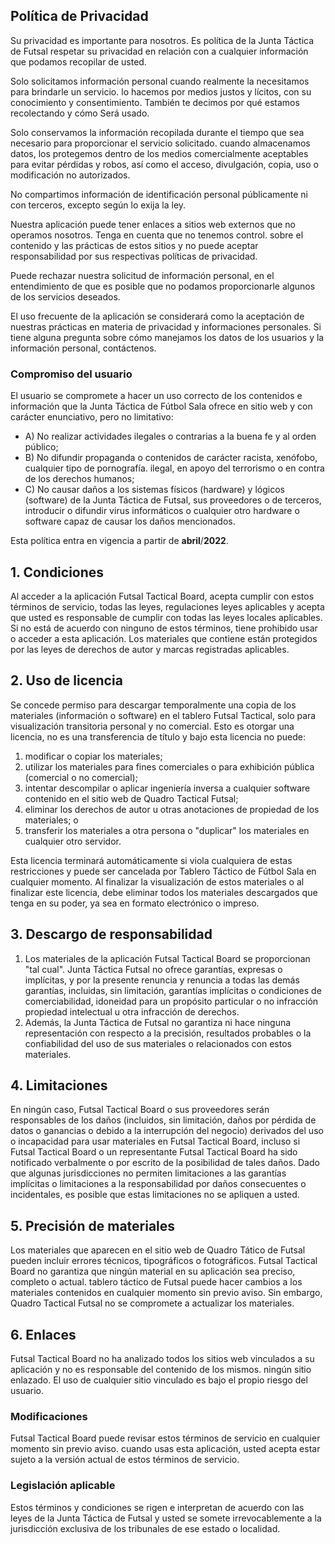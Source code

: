 <h2>Política de Privacidad</h2>
<p>Su privacidad es importante para nosotros. Es política de la Junta Táctica de Futsal respetar su privacidad en relación con
  a cualquier información que podamos recopilar de usted.</p>
<p>Solo solicitamos información personal cuando realmente la necesitamos para brindarle un servicio. lo hacemos por
    medios justos y lícitos, con su conocimiento y consentimiento. También te decimos por qué estamos recolectando y cómo
    Será usado. </p>
<p>Solo conservamos la información recopilada durante el tiempo que sea necesario para proporcionar el servicio solicitado. cuando almacenamos
    datos, los protegemos dentro de los medios comercialmente aceptables para evitar pérdidas y robos, así como el acceso,
    divulgación, copia, uso o modificación no autorizados.</p>
<p>No compartimos información de identificación personal públicamente ni con terceros, excepto según lo exija la ley.
</p>
<p>Nuestra aplicación puede tener enlaces a sitios web externos que no operamos nosotros. Tenga en cuenta que no tenemos control.
    sobre el contenido y las prácticas de estos sitios y no puede aceptar responsabilidad por sus respectivas políticas de privacidad</a>. </p>
<p>Puede rechazar nuestra solicitud de información personal, en el entendimiento de que es posible que no podamos proporcionarle
    algunos de los servicios deseados.</p>
<p>El uso frecuente de la aplicación se considerará como la aceptación de nuestras prácticas en materia de privacidad y
    informaciones personales. Si tiene alguna pregunta sobre cómo manejamos los datos de los usuarios y la información personal,
    contáctenos.</p>
<h3>Compromiso del usuario</h3>
<p>El usuario se compromete a hacer un uso correcto de los contenidos e información que la Junta Táctica de Fútbol Sala ofrece en
    sitio web y con carácter enunciativo, pero no limitativo:</p>
<ul>
    <li>A) No realizar actividades ilegales o contrarias a la buena fe y al orden público;</li>
    <li>B) No difundir propaganda o contenidos de carácter racista, xenófobo, cualquier tipo de pornografía.
        ilegal, en apoyo del terrorismo o en contra de los derechos humanos;</li>
    <li>C) No causar daños a los sistemas físicos (hardware) y lógicos (software) de la Junta Táctica de Futsal, sus
        proveedores o de terceros, introducir o difundir virus informáticos o cualquier otro
        hardware o software capaz de causar los daños mencionados.</li>
</ul>
<p>Esta política entra en vigencia a partir de <strong>abril</strong>/<strong>2022</strong>.</p>

<h2>1. Condiciones</h2>
<p>Al acceder a la aplicación Futsal Tactical Board, acepta cumplir con estos términos de servicio, todas las leyes, regulaciones
  leyes aplicables y acepta que usted es responsable de cumplir con todas las leyes locales aplicables. Si
    no está de acuerdo con ninguno de estos términos, tiene prohibido usar o acceder a esta aplicación. Los materiales que contiene
  están protegidos por las leyes de derechos de autor y marcas registradas aplicables.</p>
<h2>2. Uso de licencia</h2>
<p>Se concede permiso para descargar temporalmente una copia de los materiales (información o software) en el tablero
    Futsal Tactical, solo para visualización transitoria personal y no comercial. Esto es otorgar una licencia,
    no es una transferencia de título y bajo esta licencia no puede: </p>
<ol>
    <li>modificar o copiar los materiales; </li>
    <li>utilizar los materiales para fines comerciales o para exhibición pública (comercial o no comercial);
    </li>
    <li>intentar descompilar o aplicar ingeniería inversa a cualquier software contenido en el sitio web de Quadro Tactical Futsal;
    </li>
    <li>eliminar los derechos de autor u otras anotaciones de propiedad de los materiales; o </li>
    <li>transferir los materiales a otra persona o "duplicar" los materiales en cualquier otro servidor.</li>
</ol>
<p>Esta licencia terminará automáticamente si viola cualquiera de estas restricciones y puede ser cancelada por
    Tablero Táctico de Fútbol Sala en cualquier momento. Al finalizar la visualización de estos materiales o al finalizar este
    licencia, debe eliminar todos los materiales descargados que tenga en su poder, ya sea en formato electrónico o impreso.</p>
<h2>3. Descargo de responsabilidad</h2>
<ol>
    <li>Los materiales de la aplicación Futsal Tactical Board se proporcionan "tal cual". Junta Táctica Futsal no ofrece
        garantías, expresas o implícitas, y por la presente renuncia y renuncia a todas las demás garantías, incluidas, sin
        limitación, garantías implícitas o condiciones de comerciabilidad, idoneidad para un propósito particular o no infracción
        propiedad intelectual u otra infracción de derechos. </li>
    <li>Además, la Junta Táctica de Futsal no garantiza ni hace ninguna representación con respecto a la precisión,
        resultados probables o la confiabilidad del uso de sus materiales o relacionados con
        estos materiales.</li>
</ol>
<h2>4. Limitaciones</h2>
<p>En ningún caso, Futsal Tactical Board o sus proveedores serán responsables de los daños (incluidos,
    sin limitación, daños por pérdida de datos o ganancias o debido a la interrupción del negocio) derivados del uso o
    incapacidad para usar materiales en Futsal Tactical Board, incluso si Futsal Tactical Board o un representante
    Futsal Tactical Board ha sido notificado verbalmente o por escrito de la posibilidad de tales daños.
    Dado que algunas jurisdicciones no permiten limitaciones a las garantías implícitas o limitaciones a la responsabilidad por
    daños consecuentes o incidentales, es posible que estas limitaciones no se apliquen a usted.</p>
<h2>5. Precisión de materiales</h2>
<p>Los materiales que aparecen en el sitio web de Quadro Tático de Futsal pueden incluir errores técnicos, tipográficos o fotográficos.
    Futsal Tactical Board no garantiza que ningún material en su aplicación sea preciso, completo o actual. tablero táctico
    de Futsal puede hacer cambios a los materiales contenidos en cualquier momento sin previo aviso. Sin embargo,
    Quadro Tactical Futsal no se compromete a actualizar los materiales.</p>
<h2>6. Enlaces</h2>
<p>Futsal Tactical Board no ha analizado todos los sitios web vinculados a su aplicación y no es responsable del contenido de los mismos.
    ningún sitio enlazado. El uso de
    cualquier sitio vinculado es bajo el propio riesgo del usuario.</p>
</p>
<h3>Modificaciones</h3>
<p>Futsal Tactical Board puede revisar estos términos de servicio en cualquier momento sin previo aviso. cuando usas
    esta aplicación, usted acepta estar sujeto a la versión actual de estos términos de servicio.</p>
<h3>Legislación aplicable</h3>
<p>Estos términos y condiciones se rigen e interpretan de acuerdo con las leyes de la Junta Táctica de Futsal y usted
    se somete irrevocablemente a la jurisdicción exclusiva de los tribunales de ese estado o localidad.</p>
